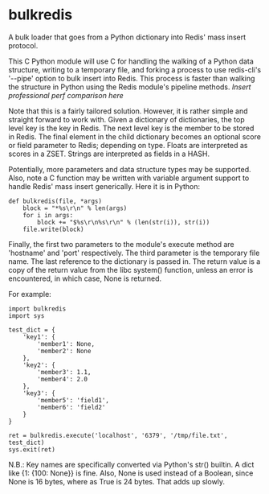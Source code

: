 bulkredis
=========

A bulk loader that goes from a Python dictionary into Redis' mass
insert protocol.

This C Python module will use C for handling the walking of a Python
data structure, writing to a temporary file, and forking a process to
use redis-cli's '--pipe' option to bulk insert into Redis. This
process is faster than walking the structure in Python using the Redis
module's pipeline methods. _Insert professional perf comparison here_

Note that this is a fairly tailored solution. However, it is rather
simple and straight forward to work with. Given a dictionary of
dictionaries, the top level key is the key in Redis. The next level
key is the member to be stored in Redis. The final element in the
child dictionary becomes an optional score or field parameter to
Redis; depending on type. Floats are interpreted as scores in a
ZSET. Strings are interpreted as fields in a HASH.

Potentially, more parameters and data structure types may be
supported. Also, note a C function may be written with variable
argument support to handle Redis' mass insert generically. Here it is
in Python:

```
def bulkredis(file, *args)
    block = "*%s\r\n" % len(args)
    for i in args:
        block += "$%s\r\n%s\r\n" % (len(str(i)), str(i))
    file.write(block)
```

Finally, the first two parameters to the module's execute method are
'hostname' and 'port' respectively. The third parameter is the
temporary file name. The last reference to the dictionary is passed
in. The return value is a copy of the return value from the libc
system() function, unless an error is encountered, in which case, None
is returned.

For example:

```
import bulkredis
import sys

test_dict = {
    'key1': {
        'member1': None,
        'member2': None
    },
    'key2': {
        'member3': 1.1,
        'member4': 2.0
    },
    'key3': {
        'member5': 'field1',
        'member6': 'field2'
    }
}

ret = bulkredis.execute('localhost', '6379', '/tmp/file.txt', test_dict)
sys.exit(ret)
```

N.B.: Key names are specifically converted via Python's str()
builtin. A dict like {1: {100: None}} is fine. Also, None is used
instead of a Boolean, since None is 16 bytes, where as True is
24 bytes. That adds up slowly.
